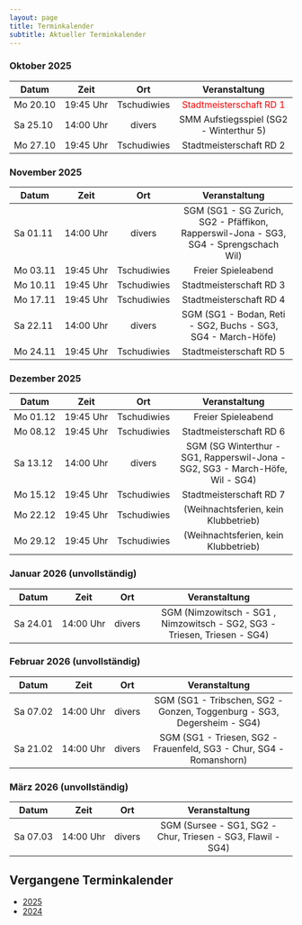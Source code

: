 ```yaml
---
layout: page
title: Terminkalender
subtitle: Aktueller Terminkalender
---
```


### Oktober 2025

| Datum                 |          Zeit          |     Ort     |                     Veranstaltung                      |
|-----------------------|:----------------------:|:-----------:|:------------------------------------------------------:|
| <nobr>Mo 20.10</nobr> | <nobr>19:45 Uhr</nobr> | Tschudiwies | <span style="color:red">Stadtmeisterschaft RD 1</span> |
| <nobr>Sa 25.10</nobr> | <nobr>14:00 Uhr</nobr> |   divers    |        SMM Aufstiegsspiel (SG2 - Winterthur 5)         |
| <nobr>Mo 27.10</nobr> | <nobr>19:45 Uhr</nobr> | Tschudiwies |                Stadtmeisterschaft RD 2                 |

### November 2025

| Datum                 |          Zeit          |     Ort     |                                     Veranstaltung                                     |
|-----------------------|:----------------------:|:-----------:|:-------------------------------------------------------------------------------------:|
| <nobr>Sa 01.11</nobr> | <nobr>14:00 Uhr</nobr> |   divers    | SGM (SG1 - SG Zurich, SG2 - Pfäffikon, Rapperswil-Jona - SG3, SG4 - Sprengschach Wil) |
| <nobr>Mo 03.11</nobr> | <nobr>19:45 Uhr</nobr> | Tschudiwies |                                  Freier Spieleabend                                   |
| <nobr>Mo 10.11</nobr> | <nobr>19:45 Uhr</nobr> | Tschudiwies |                                Stadtmeisterschaft RD 3                                |
| <nobr>Mo 17.11</nobr> | <nobr>19:45 Uhr</nobr> | Tschudiwies |                                Stadtmeisterschaft RD 4                                |
| <nobr>Sa 22.11</nobr> | <nobr>14:00 Uhr</nobr> |   divers    |             SGM (SG1 - Bodan, Reti - SG2, Buchs - SG3, SG4 - March-Höfe)              |
| <nobr>Mo 24.11</nobr> | <nobr>19:45 Uhr</nobr> | Tschudiwies |                                Stadtmeisterschaft RD 5                                |

### Dezember 2025

| Datum                 |          Zeit          |     Ort     |                                 Veranstaltung                                 |
|-----------------------|:----------------------:|:-----------:|:-----------------------------------------------------------------------------:|
| <nobr>Mo 01.12</nobr> | <nobr>19:45 Uhr</nobr> | Tschudiwies |                              Freier Spieleabend                               |
| <nobr>Mo 08.12</nobr> | <nobr>19:45 Uhr</nobr> | Tschudiwies |                            Stadtmeisterschaft RD 6                            |
| <nobr>Sa 13.12</nobr> | <nobr>14:00 Uhr</nobr> |   divers    | SGM (SG Winterthur - SG1, Rapperswil-Jona - SG2, SG3 - March-Höfe, Wil - SG4) |
| <nobr>Mo 15.12</nobr> | <nobr>19:45 Uhr</nobr> | Tschudiwies |                            Stadtmeisterschaft RD 7                            |
| <nobr>Mo 22.12</nobr> | <nobr>19:45 Uhr</nobr> | Tschudiwies |                     (Weihnachtsferien, kein Klubbetrieb)                      |
| <nobr>Mo 29.12</nobr> | <nobr>19:45 Uhr</nobr> | Tschudiwies |                     (Weihnachtsferien, kein Klubbetrieb)                      |

### Januar 2026 (unvollständig)

| Datum                 |          Zeit          |  Ort   |                               Veranstaltung                               |
|-----------------------|:----------------------:|:------:|:-------------------------------------------------------------------------:|
| <nobr>Sa 24.01</nobr> | <nobr>14:00 Uhr</nobr> | divers | SGM (Nimzowitsch - SG1 , Nimzowitsch - SG2, SG3 - Triesen, Triesen - SG4) |

### Februar 2026 (unvollständig)

| Datum                 |          Zeit          |  Ort   |                              Veranstaltung                              |
|-----------------------|:----------------------:|:------:|:-----------------------------------------------------------------------:|
| <nobr>Sa 07.02</nobr> | <nobr>14:00 Uhr</nobr> | divers | SGM (SG1 - Tribschen, SG2 - Gonzen, Toggenburg - SG3, Degersheim - SG4) |
| <nobr>Sa 21.02</nobr> | <nobr>14:00 Uhr</nobr> | divers |   SGM (SG1 - Triesen, SG2 - Frauenfeld, SG3 - Chur, SG4 - Romanshorn)   |

### März 2026 (unvollständig)

| Datum                 |          Zeit          |  Ort   |                        Veranstaltung                        |
|-----------------------|:----------------------:|:------:|:-----------------------------------------------------------:|
| <nobr>Sa 07.03</nobr> | <nobr>14:00 Uhr</nobr> | divers | SGM (Sursee - SG1, SG2 - Chur, Triesen - SG3, Flawil - SG4) |


## Vergangene Terminkalender

- [2025](/terminkalender/2025)
- [2024](/terminkalender/2024)
